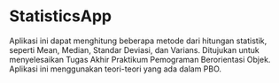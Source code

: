 # StatisticsApp
Aplikasi ini dapat menghitung beberapa metode dari hitungan statistik, seperti Mean, Median, Standar Deviasi, dan Varians. Ditujukan untuk menyelesaikan Tugas Akhir Praktikum Pemograman Berorientasi Objek.
Aplikasi ini menggunakan teori-teori yang ada dalam PBO.
